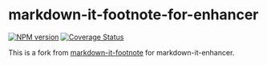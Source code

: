 # markdown-it-footnote-for-enhancer

[![NPM version](https://img.shields.io/npm/v/markdown-it-footnote-for-enhancer.svg?style=flat)](https://www.npmjs.org/package/markdown-it-footnote-for-enhancer)
[![Coverage Status](https://codecov.io/gh/Dedicatus546/markdown-it-enhancer/branch/main/graph/badge.svg?component=plugin-footnote)](https://app.codecov.io/github/Dedicatus546/markdown-it-enhancer/tree/main?components%5B0%5D=plugin-footnote)

This is a fork from [markdown-it-footnote](https://github.com/markdown-it/markdown-it-footnote) for markdown-it-enhancer.
